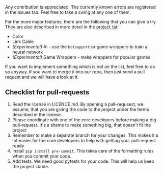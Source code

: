 Any contribution is appreciated. The currently known errors are registered in the Issues tab. Feel free to take a swing at any one of them.

For the more major features, there are the following that you can give a try. They are also described in more detail in the [project list](https://github.com/Baekalfen/PyBoy/raw/master/Projects/Projects.pdf):
* Color
* Link Cable
* _(Experimental)_ AI - use the `botsupport` or game wrappers to train a neural network
* _(Experimental)_ Game Wrappers - make wrappers for popular games

If you want to implement something which is not on the list, feel free to do so anyway. If you want to merge it into our repo, then just send a pull request and we will have a look at it.

Checklist for pull-requests
---------------------------

 1. Read the license in LICENCE.md. By opening a pull-requsest, we assume, that you are giving the code to the project under the terms described in the license.
 2. Please coordinate with one of the core developers before making a big pull-request. It's a shame to make something big, that doesn't fit the project
 3. Remember to make a separate branch for your changes. This makes it a lot easier for the core developers to help with getting your pull-request ready
 4. Install `pip install pre-commit`. This takes care of the formatting rules when you commit your code.
 5. Add tests. We need good pytests for your code. This will help us keep the project stable.
